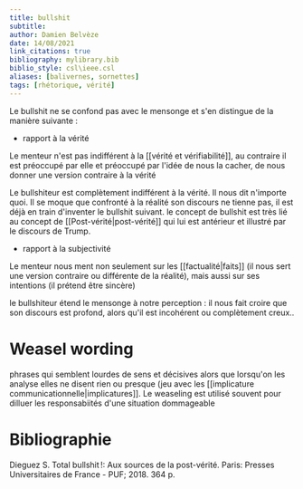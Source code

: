 ```yaml
---
title: bullshit
subtitle:
author: Damien Belvèze
date: 14/08/2021
link_citations: true
bibliography: mylibrary.bib
biblio_style: csl\ieee.csl
aliases: [balivernes, sornettes]
tags: [rhétorique, vérité]
---
```



Le bullshit ne se confond pas avec le mensonge et s'en distingue de la manière suivante : 

- rapport à la vérité

Le menteur n'est pas indifférent à la [[vérité et vérifiabilité]], au contraire il est préoccupé par elle et préoccupé par l'idée de nous la cacher, de nous donner une version contraire à la vérité

Le bullshiteur est complètement indifférent à la vérité. Il nous dit n'importe quoi. Il se moque que confronté à la réalité son discours ne tienne pas, il est déjà en train d'inventer le bullshit suivant. le concept de bullshit est très lié au concept de [[Post-vérité|post-vérité]] qui lui est antérieur et illustré par le discours de Trump.

- rapport à la subjectivité

Le menteur nous ment non seulement sur les [[factualité|faits]] (il nous sert une version contraire  ou différente de la réalité), mais aussi sur ses intentions (il prétend être sincère)

le bullshiteur étend le mensonge à notre perception : il nous fait croire que son discours est profond, alors qu'il est incohérent ou complètement creux..


# Weasel wording

phrases qui semblent lourdes de sens et décisives alors que lorsqu'on les analyse elles ne disent rien ou presque (jeu avec les [[implicature communicationnelle|implicatures]].
Le weaseling est utilisé souvent pour dilluer les responsabiités d'une situation dommageable

# Bibliographie

Dieguez S. Total bullshit !: Aux sources de la post-vérité. Paris: Presses Universitaires de France - PUF; 2018. 364 p.
